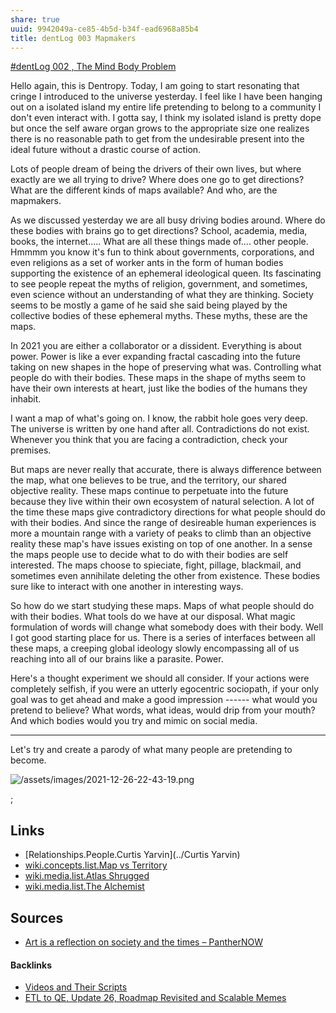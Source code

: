 ```yaml
---
share: true
uuid: 9942049a-ce85-4b5d-b34f-ead6968a85b4
title: dentLog 003 Mapmakers
---
```

[#dentLog 002 , The Mind Body Problem](https://odysee.com/@dentropicPortal:1/2021-12-22-23-26-36:0)

Hello again, this is Dentropy. Today, I am going to start resonating that cringe I introduced to the universe yesterday. I feel like I have been hanging out on a isolated island my entire life pretending to belong to a community I don't even interact with. I gotta say, I think my isolated island is pretty dope but once the self aware organ grows to the appropriate size one realizes there is no reasonable path to get from the undesirable present into the ideal future without a drastic course of action. 

Lots of people dream of being the drivers of their own lives, but where exactly are we all trying to drive? Where does one go to get directions? What are the different kinds of maps available? And who, are the mapmakers.

As we discussed yesterday we are all busy driving bodies around. Where do these bodies with brains go to get directions? School, academia, media, books, the internet..... What are all these things made of.... other people. Hmmmm you know it's fun to think about governments, corporations, and even religions as a set of worker ants in the form of human bodies supporting the existence of an ephemeral ideological queen. Its fascinating to see people repeat the myths of religion, government, and sometimes, even science without an understanding of what they are thinking. Society seems to be mostly a game of he said she said being played by the collective bodies of these ephemeral myths. These myths, these are the maps.

In 2021 you are either a collaborator or a dissident. Everything is about power. Power is like a ever expanding fractal cascading into the future taking on new shapes in the hope of preserving what was. Controlling what people do with their bodies. These maps in the shape of myths seem to have their own interests at heart, just like the bodies of the humans they inhabit.

I want a map of what's going on. I know, the rabbit hole goes very deep. The universe is written by one hand after all. Contradictions do not exist. Whenever you think that you are facing a contradiction, check your premises.

But maps are never really that accurate, there is always difference between the map, what one believes to be true, and the territory, our shared objective reality. These maps continue to perpetuate into the future because they live within their own ecosystem of natural selection. A lot of the time these maps give contradictory directions for what people should do with their bodies. And since the range of desireable human experiences is more a mountain range with a variety of peaks to climb than an objective reality these map's have issues existing on top of one another. In a sense the maps people use to decide what to do with their bodies are self interested. The maps choose to spieciate, fight, pillage, blackmail, and sometimes even annihilate deleting the other from existence. These bodies sure like to interact with one another in interesting ways.

So how do we start studying these maps. Maps of what people should do with their bodies. What tools do we have at our disposal. What magic formulation of words will change what somebody does with their body. Well I got good starting place for us. There is a series of interfaces between all these maps, a creeping global ideology slowly encompassing all of us reaching into all of our brains like a parasite. Power.

Here's a thought experiment we should all consider. If your actions were completely selfish, if you were an utterly egocentric sociopath, if your only goal was to get ahead and make a good impression ------ what would you pretend to believe? What words, what ideas, would drip from your mouth? And which bodies would you try and mimic on social media. 

----------------

Let's try and create a parody of what many people are pretending to become.


![/assets/images/2021-12-26-22-43-19.png](..//assets/images/2021-12-26-22-43-19.png)

<!--

My conception of the future is still quite delusional and it is going to take some time to dissect then narrate where these delusions came from.

-->
;
## Links

* [Relationships.People.Curtis Yarvin](../Curtis Yarvin)
* [wiki.concepts.list.Map vs Territory](../141000ee-8d0a-4937-8960-b6932062c30e)
* [wiki.media.list.Atlas Shrugged](../26cc2128-af04-43eb-9001-359b08a0756e)
* [wiki.media.list.The Alchemist](../0eaeffc3-edc5-48f1-8f97-1bcca701739a)
## Sources

* [Art is a reflection on society and the times – PantherNOW](https://panthernow.com/2017/11/17/art-reflection-society-times/)


#### Backlinks

* [Videos and Their Scripts](/b6611f4f-b019-4676-902e-8ea82840d740)
* [ETL to QE, Update 26, Roadmap Revisited and Scalable Memes](/a6694d76-0b96-4dd7-8f4a-8d213fef86f0)